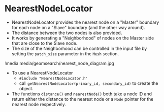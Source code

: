 # NearestNodeLocator

- NearestNodeLocator provides the nearest node on a "Master" boundary for each node on a "Slave" boundary (and the other way around).
- The distance between the two nodes is also provided.
- It works by generating a "Neighborhood" of nodes on the Master side that are close to the Slave node.
- The size of the Neighborhood can be controlled in the input file by setting the `patch_size` parameter in the `Mesh` section.

!media media/geomsearch/nearest_node_diagram.jpg

- To use a NearestNodeLocator
    - `#include "NearestNodeLocator.h"`
    - call `getNearestNodeLocator(primary_id, secondary_id)` to create the object.
- The functions `distance()` and `nearestNode()` both take a node ID and return either the distance to the nearest node or a `Node` pointer for the nearest node respectively.
